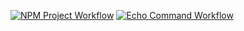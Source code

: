 [![NPM Project Workflow](https://github.com/Darshhhhh/BCDV-4033-lab-1/actions/workflows/demo-flow.yml/badge.svg)](https://github.com/Darshhhhh/BCDV-4033-lab-1/actions/workflows/demo-flow.yml)
[![Echo Command Workflow](https://github.com/Darshhhhh/BCDV-4033-lab-1/actions/workflows/echo-command.yml/badge.svg)](https://github.com/Darshhhhh/BCDV-4033-lab-1/actions/workflows/echo-command.yml)